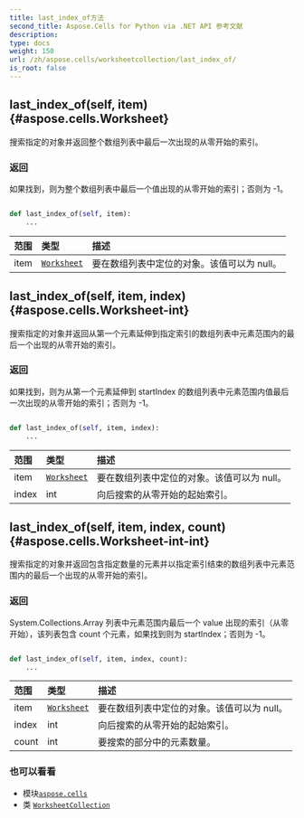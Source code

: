```yaml
---
title: last_index_of方法
second_title: Aspose.Cells for Python via .NET API 参考文献
description:
type: docs
weight: 150
url: /zh/aspose.cells/worksheetcollection/last_index_of/
is_root: false
---
```

##  last_index_of(self, item) {#aspose.cells.Worksheet}
搜索指定的对象并返回整个数组列表中最后一次出现的从零开始的索引。


### 返回

如果找到，则为整个数组列表中最后一个值出现的从零开始的索引；否则为 -1。


```python

def last_index_of(self, item):
    ...
```


|范围|类型|描述|
| :- | :- | :- |
| item | [`Worksheet`](/cells/python-net/zh/aspose.cells/worksheet) |要在数组列表中定位的对象。该值可以为 null。|


##  last_index_of(self, item, index) {#aspose.cells.Worksheet-int}
搜索指定的对象并返回从第一个元素延伸到指定索引的数组列表中元素范围内的最后一个出现的从零开始的索引。


### 返回

如果找到，则为从第一个元素延伸到 startIndex 的数组列表中元素范围内值最后一次出现的从零开始的索引；否则为 -1。


```python

def last_index_of(self, item, index):
    ...
```


|范围|类型|描述|
| :- | :- | :- |
| item | [`Worksheet`](/cells/python-net/zh/aspose.cells/worksheet) |要在数组列表中定位的对象。该值可以为 null。|
| index | int |向后搜索的从零开始的起始索引。|


##  last_index_of(self, item, index, count) {#aspose.cells.Worksheet-int-int}
搜索指定的对象并返回包含指定数量的元素并以指定索引结束的数组列表中元素范围内的最后一个出现的从零开始的索引。


### 返回

System.Collections.Array 列表中元素范围内最后一个 value 出现的索引（从零开始），该列表包含 count 个元素，如果找到则为 startIndex；否则为 -1。


```python

def last_index_of(self, item, index, count):
    ...
```


|范围|类型|描述|
| :- | :- | :- |
| item | [`Worksheet`](/cells/python-net/zh/aspose.cells/worksheet) |要在数组列表中定位的对象。该值可以为 null。|
| index | int |向后搜索的从零开始的起始索引。|
| count | int |要搜索的部分中的元素数量。|



### 也可以看看
* 模块[`aspose.cells`](../../)
* 类 [`WorksheetCollection`](/cells/python-net/zh/aspose.cells/worksheetcollection)
